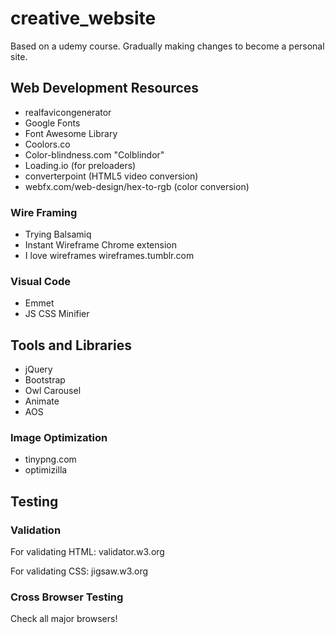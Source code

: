 # creative_website
Based on a udemy course. Gradually making changes to become a personal site.

## Web Development Resources
* realfavicongenerator
* Google Fonts
* Font Awesome Library
* Coolors.co
* Color-blindness.com "Colblindor"
* Loading.io (for preloaders)
* converterpoint (HTML5 video conversion)
* webfx.com/web-design/hex-to-rgb (color conversion)

### Wire Framing
* Trying Balsamiq
* Instant Wireframe Chrome extension
* I love wireframes wireframes.tumblr.com

### Visual Code
* Emmet
* JS CSS Minifier

## Tools and Libraries
* jQuery
* Bootstrap
* Owl Carousel
* Animate
* AOS

### Image Optimization
* tinypng.com
* optimizilla

## Testing
### Validation
For validating HTML: validator.w3.org

For validating CSS: jigsaw.w3.org

### Cross Browser Testing
Check all major browsers!
